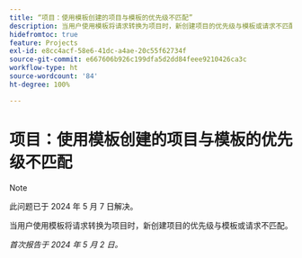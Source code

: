 ```yaml
---
title: “项目：使用模板创建的项目与模板的优先级不匹配”
description: 当用户使用模板将请求转换为项目时，新创建项目的优先级与模板或请求不匹配。
hidefromtoc: true
feature: Projects
exl-id: e8cc4acf-58e6-41dc-a4ae-20c55f62734f
source-git-commit: e667606b926c199dfa5d2dd84feee9210426ca3c
workflow-type: ht
source-wordcount: '84'
ht-degree: 100%

---
```


# 项目：使用模板创建的项目与模板的优先级不匹配

>[!NOTE]
>
>此问题已于 2024 年 5 月 7 日解决。

当用户使用模板将请求转换为项目时，新创建项目的优先级与模板或请求不匹配。

_首次报告于 2024 年 5 月 2 日。_
